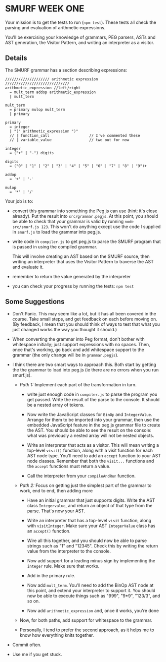 # SMURF WEEK ONE

Your mission is to get the tests to run (`npm test`). These tests all check the
parsing and evaluation of arithmetic expressions.

You'll be exercising your knowledge of grammars, PEG parsers, ASTs and AST
generation, the Visitor Pattern, and writing an interpreter as a visitor.

## Details

The SMURF grammar has a section describing expressions:

~~~ ebnf
//////////////////// arithmetic expression /////////////////////////////
arithmetic_expression //left/right
  = mult_term addop arithmetic_expression
  | mult_term

mult_term
  = primary mulop mult_term
  | primary

primary
  = integer
  | "(" arithmetic_expression ")"
  // | function_call                  // I've commented these
  // | variable_value                 // two out for now

integer
  = ("+" | "-") digits

digits
  = ("0" | "1" | "2" | "3" | "4" | "5" | "6" | "7" | "8" | "9")+

addop
  = '+' | '-'

mulop
  = '*' | '/'
~~~

Your job is to:

* convert this grammar into something the Peg.js can use (hint: it's close
  already). Put the result into `src/grammar.pegjs`. At this point, you should
  be able to check that your grammar is valid by running `node src/smurf.js
  123`. This won't do anything except use the code I supplied in `smurf.js` to
  load the grammar into peg.js.

* write code in `compiler.js` to get peg.js to parse the SMURF program that is
  passed in using the compiled grammar.

  This will involve creating an AST based on the SMURF source, then writing an
  interpreter that uses the Visitor Pattern to traverse the AST and evaluate it.

* remember to return the value generated by the interpreter

* you can check your progress by running the tests: `npm test`

## Some Suggestions

* Don't Panic. This may seem like a lot, but it has all been covered in the
  course. Take small steps, and get feedback on each before moving on. (By
  feedback, I mean that you should think of ways to test that what you just
  changed works the way you thought it should.)

* When converting the grammar into Peg format, don't bother with whitespace
  initially; just support expressions with no spaces. Then, once that's working,
  go back and add whitespace support to the grammar (the only change will be in `grammar.pegjs`).

* I think there are two smart ways to approach this. Both start by getting the
  the grammar to load into peg.js (ie there are no errors when you run
  smurf.js).

  * *Path 1:* Implement each part of the transformation in turn.

    * write just enough code in `compiler.js` to parse the program you get
      passed. Write the result of the parse to the console. It should be a
      nested array of tokens.

    * Now write the JavaScript classes for `BinOp` and `IntegerValue`. Arrange
      for them to be imported into your grammar, then use the embedded
      JavaScript feature in the peg.js grammar file to create the AST. You
      should be able to see the result on the console: what was previously a
      nested array will not be nested objects.

    * Write an interpreter that acts as a visitor. This will mean writing a
      top-level `visit()` function, along with a visit function for each AST
      node type. You'll need to add an `accept` function to your AST node
      classes. Remember that both the `visit...` functions and the `accept`
      functions must return a value.

    * Call the interpreter from your `compileAndRun` function.

  * *Path 2:* Focus on getting just the simplest part of the grammar to work,
      end to end, then adding more

    * Have an initial grammar that just supports digits. Write the AST class
      `Integervalue`, and return an object of that type from the parse. That's
      now your AST.

    * Write an interpreter that has a top-level `visit` function, along with
      `visitInteger`. Make sure your AST `IntegerValue` class has an `accept()`
      function.

    * Wire all this together, and you should now be able to parse strings such
      as "1" and "12345". Check this by writing the return value from the
      interpreter to the console.

    * Now add support for a leading minus sign by implementing the `integer`
      rule. Make sure that works.

    * Add in the primary rule.

    * Now add `mult_term`. You'll need to add the BinOp AST node at this point,
      and extend your interpreter to support it. You should now be able to
      execute things such as "999", "9*9", "123/3", and so on.

    * Now add `arithmetic_expression` and, once it works, you're done

  * Now, for both paths, add support for whitespace to the grammar.

  * Personally, I tend to prefer the second approach, as it helps me to know how
    everything knits together.

* Commit often.

* Use me if you get stuck.
